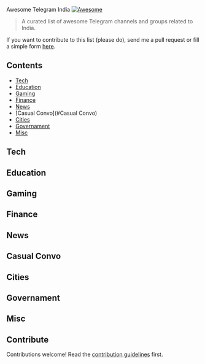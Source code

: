 Awesome Telegram India [![Awesome](https://awesome.re/badge.svg)](https://awesome.re)

> A curated list of awesome Telegram channels and groups related to India.

If you want to contribute to this list (please do), send me a pull request or fill a simple form [here](https://forms.gle/9Z16byk2AAU7obYQA).

## Contents
- [Tech](#Tech)
- [Education](#Education)
- [Gaming](#Gaming)
- [Finance](#Finance)
- [News](#News)
- [Casual Convo](#Casual Convo)
- [Cities](#Cities)
- [Governament](#Governament)
- [Misc](#Misc)




## Tech
## Education
## Gaming
## Finance
## News
## Casual Convo
## Cities
## Governament
## Misc



## Contribute

Contributions welcome! Read the [contribution guidelines](contributing.md) first.
